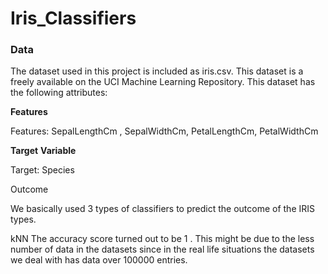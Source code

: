 # Iris_Classifiers

### Data

The dataset used in this project is included as iris.csv. This dataset is a freely available on the UCI Machine Learning Repository. This dataset has the following attributes:

**Features**

Features: SepalLengthCm , SepalWidthCm, PetalLengthCm, PetalWidthCm

**Target** **Variable**

Target: Species

Outcome

We basically used 3 types of classifiers to predict the outcome of the IRIS types.

kNN The accuracy score turned out to be 1 . This might be due to the less number of data in the datasets since in the real life situations the datasets we deal with has data over 100000 entries.
